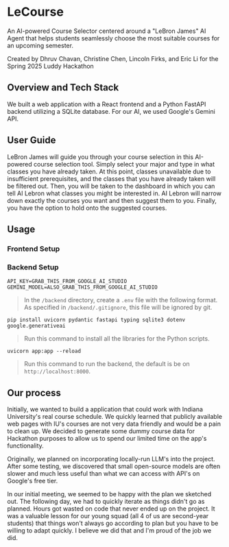 # LeCourse

An AI-powered Course Selector centered around a "LeBron James" AI Agent that helps students seamlessly choose the most suitable courses for an upcoming semester.

Created by Dhruv Chavan, Christine Chen, Lincoln Firks, and Eric Li for the Spring 2025 Luddy Hackathon

## Overview and Tech Stack

We built a web application with a React frontend and a Python FastAPI backend utilizing a SQLite database. For our AI, we used Google's Gemini API. 

## User Guide

LeBron James will guide you through your course selection in this AI-powered course selection tool. Simply select your major and type in what classes you have already taken. At this point, classes unavailable due to insufficient prerequisites, and the classes that you have already taken will be filtered out. Then, you will be taken to the dashboard in which you can tell AI Lebron what classes you might be interested in. AI Lebron will narrow down exactly the courses you want and then suggest them to you. Finally, you have the option to hold onto the suggested courses.

## Usage

### Frontend Setup

### Backend Setup

```
API_KEY=GRAB_THIS_FROM_GOOGLE_AI_STUDIO
GEMINI_MODEL=ALSO_GRAB_THIS_FROM_GOOGLE_AI_STUDIO
```
> In the `/backend` directory, create a `.env` file with the following format. As specified in `/backend/.gitignore`, this file will be ignored by git.
```
pip install uvicorn pydantic fastapi typing sqlite3 dotenv google.generativeai
```
> Run this command to install all the libraries for the Python scripts. 
```
uvicorn app:app --reload
```
> Run this command to run the backend, the default is be on `http://localhost:8000`.

## Our process

Initially, we wanted to build a application that could work with Indiana University's real course schedule. We quickly learned that publicly available web pages with IU's courses are not very data friendly and would be a pain to clean up. We decided to generate some dummy course data for Hackathon purposes to allow us to spend our limited time on the app's functionality. 

Originally, we planned on incorporating locally-run LLM's into the project. After some testing, we discovered that small open-source models are often slower and much less useful than what we can access with API's on Google's free tier. 

In our initial meeting, we seemed to be happy with the plan we sketched out. The following day, we had to quickly iterate as things didn't go as planned. Hours got wasted on code that never ended up on the project. It was a valuable lesson for our young squad (all 4 of us are second-year students) that things won't always go according to plan but you have to be willing to adapt quickly. I believe we did that and I'm proud of the job we did. 


